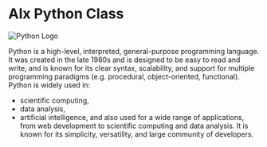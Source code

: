 # Alx Python Class

![Python Logo](https://www.mytaskpanel.com/wp-content/uploads/2021/05/2021-05-14-1.webp)

Python is a high-level, interpreted, general-purpose programming language. It was created in the late 1980s and is designed to be easy to read and write, and is known for its clear syntax, scalability, and support for multiple programming paradigms (e.g. procedural, object-oriented, functional). Python is widely used in:
* scientific computing,
* data analysis,
* artificial intelligence,
and also used for a wide range of applications, from web development to scientific computing and data analysis.
It is known for its simplicity, versatility, and large community of developers.
